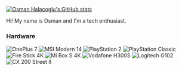 [![Osman Halacoglu's GitHub stats](https://github-readme-stats.vercel.app/api?username=halacoglu&theme=yeblu&count_private=true&include_all_commits=true&show_icons=true)](https://github.com/anuraghazra/github-readme-stats)

Hi! My name is Osman and I'm a tech enthusiast.

### Hardware

![OnePlus 7](https://img.shields.io/badge/OnePlus%207-F5010C?style=flat&logo=oneplus&logoColor=FFFFFF&labelColor=F5010C)
![MSI Modern 14](https://img.shields.io/badge/MSI%20Modern%2014-FF0000?style=flat&logo=msi&logoColor=FFFFFF&labelColor=FF0000)
![PlayStation 2](https://img.shields.io/badge/PlayStation%202-003791?style=flat&logo=playstation2&logoColor=FFFFFF&labelColor=003791)
![PlayStation Classic](https://img.shields.io/badge/PlayStation%20Classic-00AC9F?style=flat&logo=playstation&logoColor=FFFFFF&labelColor=00AC9F)
![Fire Stick 4K](https://img.shields.io/badge/Fire%20Stick%204K-FC4C02?style=flat&logo=amazonfiretv&logoColor=FFFFFF&labelColor=FC4C02)
![Mi Box S 4K](https://img.shields.io/badge/Mi%20Box%20S%204K-FF6900?style=flat&logo=xiaomi&logoColor=FFFFFF&labelColor=FF6900)
![Vodafone H300S](https://img.shields.io/badge/Vodafone%20H300S-E60000?style=flat&logo=vodafone&logoColor=FFFFFF&labelColor=E60000)
![Logitech G102](https://img.shields.io/badge/Logitech%20G102-00B8FC?style=flat&logo=logitech&logoColor=FFFFFF&labelColor=00B8FC)
![CX 200 Street II](https://img.shields.io/badge/CX%20200%20Street%20II-000000?style=flat&logo=sennheiser&logoColor=FFFFFF&labelColor=000000)
